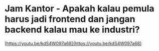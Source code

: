 # Jam Kantor - Apakah kalau pemula harus jadi frontend dan jangan backend kalau mau ke industri?

[https://youtu.be/kdS4W097a68](https://youtu.be/kdS4W097a68)

